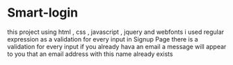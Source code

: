 # Smart-login
this project using html , css , javascript , jquery and webfonts
i used regular expression as a validation for every input 
in Signup Page there is a validation for every input 
if you already hava an email a message will appear to you that an email address with this name already exists
